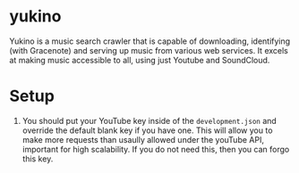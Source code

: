 # yukino
Yukino is a music search crawler that is capable of downloading, identifying (with Gracenote) and serving up music from various web services. It excels at making music accessible to all,  using just Youtube and SoundCloud.

# Setup

1. You should put your YouTube key inside of the `development.json` and override the default blank key if you have one.
This will allow you to make more requests than usaully allowed under the youTube API, important for high scalability.
If you do not need this, then you can forgo this key.
